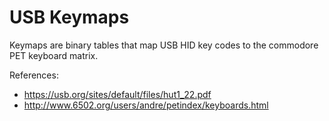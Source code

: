# USB Keymaps

Keymaps are binary tables that map USB HID key codes to the commodore PET keyboard matrix.

References:
* https://usb.org/sites/default/files/hut1_22.pdf
* http://www.6502.org/users/andre/petindex/keyboards.html
